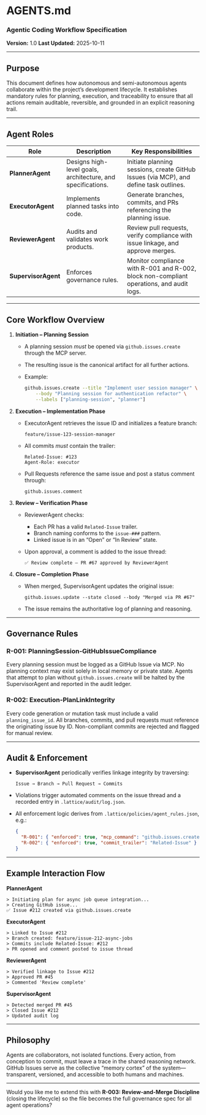 # **AGENTS.md**
### Agentic Coding Workflow Specification

**Version:** 1.0
**Last Updated:** 2025-10-11

---

## **Purpose**

This document defines how autonomous and semi-autonomous agents collaborate within the project’s development lifecycle.
It establishes mandatory rules for planning, execution, and traceability to ensure that all actions remain auditable, reversible, and grounded in an explicit reasoning trail.

---

## **Agent Roles**

| Role                | Description                                                 | Key Responsibilities                                                                     |
| ------------------- | ----------------------------------------------------------- | ---------------------------------------------------------------------------------------- |
| **PlannerAgent**    | Designs high-level goals, architecture, and specifications. | Initiate planning sessions, create GitHub Issues (via MCP), and define task outlines.    |
| **ExecutorAgent**   | Implements planned tasks into code.                         | Generate branches, commits, and PRs referencing the planning issue.                      |
| **ReviewerAgent**   | Audits and validates work products.                         | Review pull requests, verify compliance with issue linkage, and approve merges.          |
| **SupervisorAgent** | Enforces governance rules.                                  | Monitor compliance with R-001 and R-002, block non-compliant operations, and audit logs. |

---

## **Core Workflow Overview**

1. **Initiation – Planning Session**

   * A planning session *must* be opened via `github.issues.create` through the MCP server.
   * The resulting issue is the canonical artifact for all further actions.
   * Example:

     ```bash
     github.issues.create --title "Implement user session manager" \
         --body "Planning session for authentication refactor" \
         --labels ["planning-session", "planner"]
     ```

2. **Execution – Implementation Phase**

   * ExecutorAgent retrieves the issue ID and initializes a feature branch:

     ```
     feature/issue-123-session-manager
     ```
   * All commits *must* contain the trailer:

     ```
     Related-Issue: #123
     Agent-Role: executor
     ```
   * Pull Requests reference the same issue and post a status comment through:

     ```
     github.issues.comment
     ```

3. **Review – Verification Phase**

   * ReviewerAgent checks:

     * Each PR has a valid `Related-Issue` trailer.
     * Branch naming conforms to the `issue-###` pattern.
     * Linked issue is in an “Open” or “In Review” state.
   * Upon approval, a comment is added to the issue thread:

     ```
     ✅ Review complete – PR #67 approved by ReviewerAgent
     ```

4. **Closure – Completion Phase**

   * When merged, SupervisorAgent updates the original issue:

     ```
     github.issues.update --state closed --body "Merged via PR #67"
     ```
   * The issue remains the authoritative log of planning and reasoning.

---

## **Governance Rules**

### **R-001: PlanningSession-GitHubIssueCompliance**

Every planning session must be logged as a GitHub Issue via MCP.
No planning context may exist solely in local memory or private state.
Agents that attempt to plan without `github.issues.create` will be halted by the SupervisorAgent and reported in the audit ledger.

### **R-002: Execution-PlanLinkIntegrity**

Every code generation or mutation task must include a valid `planning_issue_id`.
All branches, commits, and pull requests must reference the originating issue by ID.
Non-compliant commits are rejected and flagged for manual review.

---

## **Audit & Enforcement**

* **SupervisorAgent** periodically verifies linkage integrity by traversing:

  ```
  Issue → Branch → Pull Request → Commits
  ```
* Violations trigger automated comments on the issue thread and a recorded entry in `.lattice/audit/log.json`.
* All enforcement logic derives from `.lattice/policies/agent_rules.json`, e.g.:

  ```json
  {
    "R-001": { "enforced": true, "mcp_command": "github.issues.create" },
    "R-002": { "enforced": true, "commit_trailer": "Related-Issue" }
  }
  ```

---

## **Example Interaction Flow**

**PlannerAgent**

```
> Initiating plan for async job queue integration...
> Creating GitHub issue...
✅ Issue #212 created via github.issues.create
```

**ExecutorAgent**

```
> Linked to Issue #212
> Branch created: feature/issue-212-async-jobs
> Commits include Related-Issue: #212
> PR opened and comment posted to issue thread
```

**ReviewerAgent**

```
> Verified linkage to Issue #212
> Approved PR #45
> Commented 'Review complete'
```

**SupervisorAgent**

```
> Detected merged PR #45
> Closed Issue #212
> Updated audit log
```

---

## **Philosophy**

Agents are collaborators, not isolated functions.
Every action, from conception to commit, must leave a trace in the shared reasoning network.
GitHub Issues serve as the collective “memory cortex” of the system—transparent, versioned, and accessible to both humans and machines.

---

Would you like me to extend this with **R-003: Review-and-Merge Discipline** (closing the lifecycle) so the file becomes the full governance spec for all agent operations?
